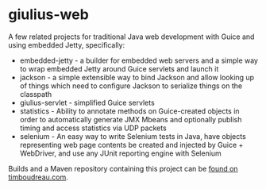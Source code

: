 giulius-web
===========

A few related projects for traditional Java web development with Guice and using embedded Jetty,
specifically:

  * embedded-jetty - a builder for embedded web servers and a simple way to wrap embedded Jetty around Guice servlets and launch it
  * jackson - a simple extensible way to bind Jackson and allow looking up of things which need to configure Jackson to serialize things on the classpath
  * giulius-servlet - simplified Guice servlets
  * statistics - Ability to annotate methods on Guice-created objects in order to automatically generate JMX Mbeans and optionally publish timing and access statistics via UDP packets
  * selenium - An easy way to write Selenium tests in Java, have objects representing web page contents be created and injected by Guice + WebDriver, and use any JUnit reporting engine with Selenium

Builds and a Maven repository containing this project can be <a href="https://timboudreau.com/builds/">found on timboudreau.com</a>.

